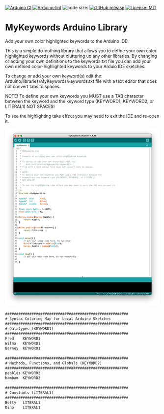 [![Arduino CI](https://github.com/ripred/MyKeywords/workflows/Arduino%20CI/badge.svg)](https://github.com/marketplace/actions/arduino_ci)
[![Arduino-lint](https://github.com/ripred/MyKeywords/actions/workflows/arduino-lint.yml/badge.svg)](https://github.com/ripred/MyKeywords/actions/workflows/arduino-lint.yml)
![code size:](https://img.shields.io/github/languages/code-size/ripred/MyKeywords)
[![GitHub release](https://img.shields.io/github/release/ripred/MyKeywords.svg?maxAge=3600)](https://github.com/ripred/MyKeywords/releases)
[![License: MIT](https://img.shields.io/badge/license-MIT-green.svg)](https://github.com/ripred/MyKeywords/blob/master/LICENSE)


# MyKeywords Arduino Library

Add your own color highlighted keywords to the Arduino IDE!

This is a simple do-nothing library that allows you to define your own color highlighted keywords without cluttering up any other libraries.
By changing or adding your own definitions to the keywords.txt file you can add your own defined color-highlighted keywords to your Arduio IDE sketches.

To change or add your own keyword(s) edit the:
   Arduino/libraries/MyKeywords/keywords.txt
file with a text editor that does not convert tabs to spaces.

NOTE!
To define your own keywords you MUST use a TAB character between the
keyword and the keyword type (KEYWORD1, KEYWORD2, or LITERAL1)
NOT SPACES!

To see the highlighting take effect you may need to exit the IDE and re-open it.

![](MyKeywords.png)
```
########################################################
# Syntax Coloring Map for Local Arduino Sketches
########################################################
# Datatypes (KEYWORD1)
########################################################
Fred	KEYWORD1
Wilma	KEYWORD1
Barney	KEYWORD1

########################################################
# Methods, Functions, and Globals (KEYWORD2)
########################################################
pebbles	KEYWORD2
bambam	KEYWORD2

########################################################
# Constants (LITERAL1)
########################################################
Betty	LITERAL1
Dino	LITERAL1
```
